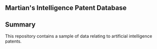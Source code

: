 Martian's Intelligence Patent Database
--
Summary
---

This repository contains a sample of data relating to artificial intelligence patents.
